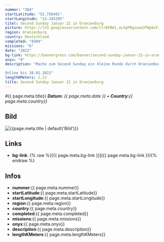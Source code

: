 ```yaml
---
nummer: "384"
startLatitude: "52.756491"
startLongitude: "13.245295"
titel: Second Sunday Januar 22 in Oranienburg
picture: https://lh3.googleusercontent.com/lr/AFBm1_aLXgP0gxuoa3TWp6xFJas7uty5Ov517gwLcxqIxS7O3zoHyrK6dmVMepmYntKkhi8ZA4pOlVhNIGB7utv6jUQOJUixaGaKboILAd0az6oHeR_nqeoMvBPxDQY2-ycv8RqqoUR466wG0G0BYkQXmS7YxAjv2_q6AD2h-fHZYgo59WOTEYXFqMTdbseqvYNmNj7U8KK2Xge1Xz9eRnDXz3L9LdLGs4kw_doykWDt4YC6fDJW4x-JFx2X3bOz3_TFzT_0xqrNMj0hThfd7p1xM5rjFR47XHKerGNJjvxTWjZ96W5lOKA5KbkGTB4Lrgku698wy80Nc-0GZXJeqzK5C1AD3krvBpBWRt6uYs0CauDj60LHrnCqJ5qS9Aw6BchmiWUGoGRYyJ_EZLK5o1Qb1Iuja0wFZ7j-ejp-StiGW_ts7ylCyp85lTiWbyvwm_ecz2wBxC2sbEjGyYeBPwg5iokBG9Uyz_52rqDt8uJ-CjbJTYVGdjJ3HoKga5tiHt29_OmrySTYnMSci5mB-7Nfel5bjVgKYJDi5gsGXe0fq1vmUsVcdeZwUNpz11rmaJ6-HnyJ13Q_t412KIxGp5SSNuwSPEU0U1wgINnq9pbpdgMPnRTQ_jdcsTCvPHAXGZBT_7ceA8rq-4HM8MYiW8B0WSJZvjl-fcprgT22NqqtwCseC8QNCoWe6RtaC3XH0KyN5tStjyFgQYa5jb8l1tegbUtzveDwWTtq79clDC1qFg_aMdmKC2PgBSstMt_eLM04IzyY6DacWcn799cTqwgFt9_XIYbijgTCiQzVJKXKCevRhUcAfb0yLJM8ps7-EpkGb0EJuf1kZ3tFPBzd3mI4gXgslylqVXE
region: Oranienburg
country: Deutschland
completed: "8304"
missions: "6"
date: "2022"
bg-link: https://bannergress.com/banner/second-sunday-januar-22-in-oranienburg-8d24
onyx: "0"
description: "Mache zum Second Sunday ein kleine Runde durch Oranienburg. Start ist in der Bernauer Straße.

Online bis 10.01.2022"
lengthKMeters: 2,13
title: Second Sunday Januar 22 in Oranienburg
---
```


#{{ page.meta.title}}
_**Datum:** {{ page.meta.date }} • **Country:**{{ page.meta.country}}_

## Bild
![{{page.meta.title | default('Bild')}}]({{page.meta.picture}})

## Links
- **bg-link**: {% raw %}[{{ page.meta.bg-link }}]({{ page.meta.bg-link }}){% endraw %}

## Infos
- **nummer**:{{ page.meta.nummer}}
- **startLatitude**:{{ page.meta.startLatitude}}
- **startLongitude**:{{ page.meta.startLongitude}}
- **region**:{{ page.meta.region}}
- **country**:{{ page.meta.country}}
- **completed**:{{ page.meta.completed}}
- **missions**:{{ page.meta.missions}}
- **onyx**:{{ page.meta.onyx}}
- **description**:{{ page.meta.description}}
- **lengthKMeters**:{{ page.meta.lengthKMeters}}

